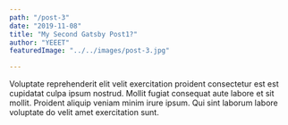 ```yaml
---
path: "/post-3"
date: "2019-11-08"
title: "My Second Gatsby Post1?"
author: "YEEET"
featuredImage: "../../images/post-3.jpg"

---
```

Voluptate reprehenderit elit velit exercitation proident consectetur est est cupidatat culpa ipsum nostrud. Mollit fugiat consequat aute labore et sit mollit. Proident aliquip veniam minim irure ipsum. Qui sint laborum labore voluptate do velit amet exercitation sunt.